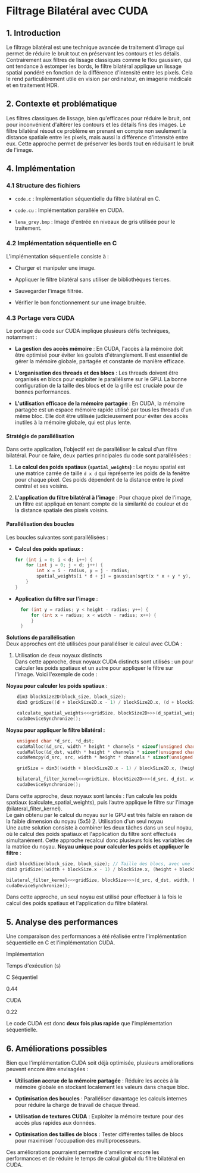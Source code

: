 
# Filtrage Bilatéral avec CUDA

## 1. Introduction

Le filtrage bilatéral est une technique avancée de traitement d'image qui permet de réduire le bruit tout en préservant les contours et les détails. Contrairement aux filtres de lissage classiques comme le flou gaussien, qui ont tendance à estomper les bords, le filtre bilatéral applique un lissage spatial pondéré en fonction de la différence d'intensité entre les pixels. Cela le rend particulièrement utile en vision par ordinateur, en imagerie médicale et en traitement HDR.

## 2. Contexte et problématique

Les filtres classiques de lissage, bien qu'efficaces pour réduire le bruit, ont pour inconvénient d'altérer les contours et les détails fins des images. Le filtre bilatéral résout ce problème en prenant en compte non seulement la distance spatiale entre les pixels, mais aussi la différence d'intensité entre eux. Cette approche permet de préserver les bords tout en réduisant le bruit de l'image.

## 4. Implémentation

### 4.1 Structure des fichiers

-   `code.c` : Implémentation séquentielle du filtre bilatéral en C.
    
-   `code.cu` : Implémentation parallèle en CUDA.
    
-   `lena_grey.bmp` : Image d'entrée en niveaux de gris utilisée pour le traitement.
    

### 4.2 Implémentation séquentielle en C

L'implémentation séquentielle consiste à :

-   Charger et manipuler une image.
    
-   Appliquer le filtre bilatéral sans utiliser de bibliothèques tierces.
    
-   Sauvegarder l'image filtrée.
    
-   Vérifier le bon fonctionnement sur une image bruitée.
    

### 4.3 Portage vers CUDA

Le portage du code sur CUDA implique plusieurs défis techniques, notamment :

- **La gestion des accès mémoire** : En CUDA, l'accès à la mémoire doit être optimisé pour éviter les goulots d'étranglement. Il est essentiel de gérer la mémoire globale, partagée et constante de manière efficace.
  
- **L'organisation des threads et des blocs** : Les threads doivent être organisés en blocs pour exploiter le parallélisme sur le GPU. La bonne configuration de la taille des blocs et de la grille est cruciale pour de bonnes performances.
  
- **L'utilisation efficace de la mémoire partagée** : En CUDA, la mémoire partagée est un espace mémoire rapide utilisé par tous les threads d'un même bloc. Elle doit être utilisée judicieusement pour éviter des accès inutiles à la mémoire globale, qui est plus lente.

#### Stratégie de parallélisation

Dans cette application, l'objectif est de paralléliser le calcul d'un filtre bilatéral. Pour ce faire, deux parties principales du code sont parallélisées :

1. **Le calcul des poids spatiaux (`spatial_weights`)** : Le noyau spatial est une matrice carrée de taille `d x d` qui représente les poids de la fenêtre pour chaque pixel. Ces poids dépendent de la distance entre le pixel central et ses voisins.

2. **L'application du filtre bilatéral à l'image** : Pour chaque pixel de l'image, un filtre est appliqué en tenant compte de la similarité de couleur et de la distance spatiale des pixels voisins.

#### Parallélisation des boucles

Les boucles suivantes sont parallélisées :

- **Calcul des poids spatiaux** :
  ```cpp
  for (int i = 0; i < d; i++) {
      for (int j = 0; j < d; j++) {
          int x = i - radius, y = j - radius;
          spatial_weights[i * d + j] = gaussian(sqrt(x * x + y * y), sigma_space);
      }
  }
  ```
- **Application du filtre sur l'image** :
  ```cpp
    for (int y = radius; y < height - radius; y++) {
        for (int x = radius; x < width - radius; x++) {
        }
    }
  ```
**Solutions de parallélisation**  
Deux approches ont été utilisées pour paralléliser le calcul avec CUDA :
  
1. Utilisation de deux noyaux distincts  
Dans cette approche, deux noyaux CUDA distincts sont utilisés : un pour calculer les poids spatiaux et un autre pour appliquer le filtre sur l'image. Voici l'exemple de code :  

**Noyau pour calculer les poids spatiaux** :
```cpp
    dim3 blockSize2D(block_size, block_size);
    dim3 gridSize((d + blockSize2D.x - 1) / blockSize2D.x, (d + blockSize2D.y - 1) / blockSize2D.y);

    calculate_spatial_weights<<<gridSize, blockSize2D>>>(d_spatial_weights, d, sigma_space);
    cudaDeviceSynchronize();
```  
**Noyau pour appliquer le filtre bilatéral :**  
```cpp
    unsigned char *d_src, *d_dst;
    cudaMalloc(&d_src, width * height * channels * sizeof(unsigned char));
    cudaMalloc(&d_dst, width * height * channels * sizeof(unsigned char));
    cudaMemcpy(d_src, src, width * height * channels * sizeof(unsigned char), cudaMemcpyHostToDevice);

    gridSize = dim3((width + blockSize2D.x - 1) / blockSize2D.x, (height + blockSize2D.y - 1) / blockSize2D.y);

    bilateral_filter_kernel<<<gridSize, blockSize2D>>>(d_src, d_dst, width, height, channels, d, sigma_color, d_spatial_weights);
    cudaDeviceSynchronize();
```
Dans cette approche, deux noyaux sont lancés : l’un calcule les poids spatiaux (calculate_spatial_weights), puis l’autre applique le filtre sur l'image (bilateral_filter_kernel).  
Le gain obtenu par le calcul du noyau sur le GPU est très faible en raison de la faible dimension du noyau (5x5) 
2. Utilisation d'un seul noyau  
Une autre solution consiste à combiner les deux tâches dans un seul noyau, où le calcul des poids spatiaux et l'application du filtre sont effectués simultanément. Cette approche recalcul donc plusieurs fois les variables de la matrice du noyau.
**Noyau unique pour calculer les poids et appliquer le filtre** :
```cpp
dim3 blockSize(block_size, block_size); // Taille des blocs, avec une limite de 1024 threads par bloc
dim3 gridSize((width + blockSize.x - 1) / blockSize.x, (height + blockSize.y - 1) / blockSize.y); // Taille de la grille, blockSize*gridSize = 512 pour l'image 

bilateral_filter_kernel<<<gridSize, blockSize>>>(d_src, d_dst, width, height, channels, d, sigma_color, sigma_space);
cudaDeviceSynchronize();
```
Dans cette approche, un seul noyau est utilisé pour effectuer à la fois le calcul des poids spatiaux et l'application du filtre bilatéral.

## 5. Analyse des performances

Une comparaison des performances a été réalisée entre l'implémentation séquentielle en C et l'implémentation CUDA.

Implémentation

Temps d'exécution (s)

C Séquentiel

0.44

CUDA

0.22

Le code CUDA est donc **deux fois plus rapide** que l'implémentation séquentielle.

## 6. Améliorations possibles

Bien que l'implémentation CUDA soit déjà optimisée, plusieurs améliorations peuvent encore être envisagées :

-   **Utilisation accrue de la mémoire partagée** : Réduire les accès à la mémoire globale en stockant localement les valeurs dans chaque bloc.
    
-   **Optimisation des boucles** : Paralléliser davantage les calculs internes pour réduire la charge de travail de chaque thread.
    
-   **Utilisation de textures CUDA** : Exploiter la mémoire texture pour des accès plus rapides aux données.
    
-   **Optimisation des tailles de blocs** : Tester différentes tailles de blocs pour maximiser l'occupation des multiprocesseurs.
    

Ces améliorations pourraient permettre d'améliorer encore les performances et de réduire le temps de calcul global du filtre bilatéral en CUDA.
